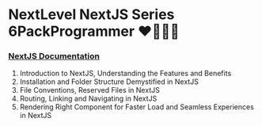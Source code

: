 # NextLevel NextJS Series 6PackProgrammer ❤️‍🔥🔥🚀

### [NextJS Documentation](https://nextjs.org/docs)

1. Introduction to NextJS, Understanding the Features and Benefits
2. Installation and Folder Structure Demystified in NextJS
3. File Conventions, Reserved Files in NextJS
4. Routing, Linking and Navigating in NextJS
5. Rendering Right Component for Faster Load and Seamless Experiences in NextJS

